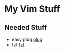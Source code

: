 # My Vim Stuff

## Needed Stuff
- easy plug [plug](https://github.com/junegunn/vim-plug)
- fzf [fzf](https://github.com/junegunn/fzf)
